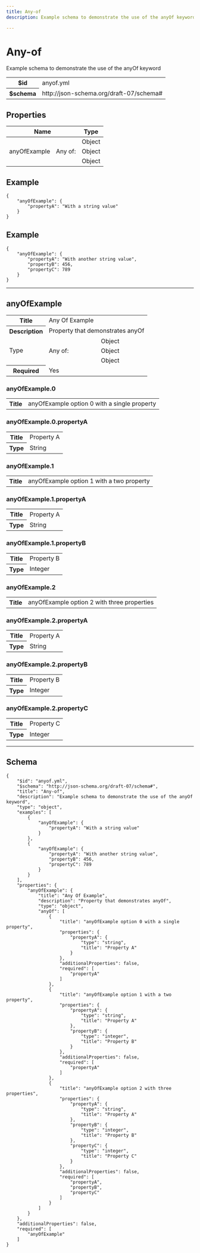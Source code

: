 ```yaml
---
title: Any-of
description: Example schema to demonstrate the use of the anyOf keyword

---
```



# Any-of

<p>Example schema to demonstrate the use of the anyOf keyword</p>

<table>
<tbody>
<tr><th>$id</th><td>anyof.yml</td></tr>
<tr><th>$schema</th><td>http://json-schema.org/draft-07/schema#</td></tr>
</tbody>
</table>

## Properties

<table class="jssd-properties-table"><thead><tr><th colspan="2">Name</th><th>Type</th></tr></thead><tbody><tr><td rowspan="3">anyOfExample</td><td rowspan="3">Any of:</td><td>Object</td></tr><tr><td>Object</td></tr><tr><td>Object</td></tr></tbody></table>


## Example



```
{
    "anyOfExample": {
        "propertyA": "With a string value"
    }
}
```


## Example



```
{
    "anyOfExample": {
        "propertyA": "With another string value",
        "propertyB": 456,
        "propertyC": 789
    }
}
```



<hr />


## anyOfExample


<table class="jssd-property-table">
  <tbody>
    <tr>
      <th>Title</th>
      <td colspan="2">Any Of Example</td>
    </tr>
    <tr>
      <th>Description</th>
      <td colspan="2">Property that demonstrates anyOf</td>
    </tr>
    <tr><tr><td rowspan="3">Type</td><td rowspan="3">Any of:</td><td>Object</td></tr><tr><td>Object</td></tr><tr><td>Object</td></tr></tr>
    <tr>
      <th>Required</th>
      <td colspan="2">Yes</td>
    </tr>
    
  </tbody>
</table>



### anyOfExample.0


<table class="jssd-property-table">
  <tbody>
    <tr>
      <th>Title</th>
      <td colspan="2">anyOfExample option 0 with a single property</td>
    </tr>
    
    
  </tbody>
</table>



### anyOfExample.0.propertyA


<table class="jssd-property-table">
  <tbody>
    <tr>
      <th>Title</th>
      <td colspan="2">Property A</td>
    </tr>
    <tr><th>Type</th><td colspan="2">String</td></tr>
    
  </tbody>
</table>





### anyOfExample.1


<table class="jssd-property-table">
  <tbody>
    <tr>
      <th>Title</th>
      <td colspan="2">anyOfExample option 1 with a two property</td>
    </tr>
    
    
  </tbody>
</table>



### anyOfExample.1.propertyA


<table class="jssd-property-table">
  <tbody>
    <tr>
      <th>Title</th>
      <td colspan="2">Property A</td>
    </tr>
    <tr><th>Type</th><td colspan="2">String</td></tr>
    
  </tbody>
</table>




### anyOfExample.1.propertyB


<table class="jssd-property-table">
  <tbody>
    <tr>
      <th>Title</th>
      <td colspan="2">Property B</td>
    </tr>
    <tr><th>Type</th><td colspan="2">Integer</td></tr>
    
  </tbody>
</table>





### anyOfExample.2


<table class="jssd-property-table">
  <tbody>
    <tr>
      <th>Title</th>
      <td colspan="2">anyOfExample option 2 with three properties</td>
    </tr>
    
    
  </tbody>
</table>



### anyOfExample.2.propertyA


<table class="jssd-property-table">
  <tbody>
    <tr>
      <th>Title</th>
      <td colspan="2">Property A</td>
    </tr>
    <tr><th>Type</th><td colspan="2">String</td></tr>
    
  </tbody>
</table>




### anyOfExample.2.propertyB


<table class="jssd-property-table">
  <tbody>
    <tr>
      <th>Title</th>
      <td colspan="2">Property B</td>
    </tr>
    <tr><th>Type</th><td colspan="2">Integer</td></tr>
    
  </tbody>
</table>




### anyOfExample.2.propertyC


<table class="jssd-property-table">
  <tbody>
    <tr>
      <th>Title</th>
      <td colspan="2">Property C</td>
    </tr>
    <tr><th>Type</th><td colspan="2">Integer</td></tr>
    
  </tbody>
</table>











<hr />

## Schema
```
{
    "$id": "anyof.yml",
    "$schema": "http://json-schema.org/draft-07/schema#",
    "title": "Any-of",
    "description": "Example schema to demonstrate the use of the anyOf keyword",
    "type": "object",
    "examples": [
        {
            "anyOfExample": {
                "propertyA": "With a string value"
            }
        },
        {
            "anyOfExample": {
                "propertyA": "With another string value",
                "propertyB": 456,
                "propertyC": 789
            }
        }
    ],
    "properties": {
        "anyOfExample": {
            "title": "Any Of Example",
            "description": "Property that demonstrates anyOf",
            "type": "object",
            "anyOf": [
                {
                    "title": "anyOfExample option 0 with a single property",
                    "properties": {
                        "propertyA": {
                            "type": "string",
                            "title": "Property A"
                        }
                    },
                    "additionalProperties": false,
                    "required": [
                        "propertyA"
                    ]
                },
                {
                    "title": "anyOfExample option 1 with a two property",
                    "properties": {
                        "propertyA": {
                            "type": "string",
                            "title": "Property A"
                        },
                        "propertyB": {
                            "type": "integer",
                            "title": "Property B"
                        }
                    },
                    "additionalProperties": false,
                    "required": [
                        "propertyA"
                    ]
                },
                {
                    "title": "anyOfExample option 2 with three properties",
                    "properties": {
                        "propertyA": {
                            "type": "string",
                            "title": "Property A"
                        },
                        "propertyB": {
                            "type": "integer",
                            "title": "Property B"
                        },
                        "propertyC": {
                            "type": "integer",
                            "title": "Property C"
                        }
                    },
                    "additionalProperties": false,
                    "required": [
                        "propertyA",
                        "propertyB",
                        "propertyC"
                    ]
                }
            ]
        }
    },
    "additionalProperties": false,
    "required": [
        "anyOfExample"
    ]
}
```


